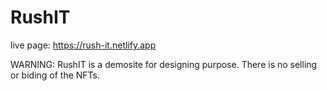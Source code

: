 # RushIT
live page: https://rush-it.netlify.app

WARNING: RushIT is a demosite for designing purpose. There is no selling or biding of the NFTs.
